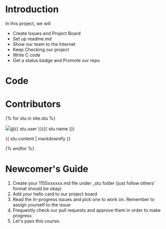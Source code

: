 # Introduction
In this project, we will

* Create Issues and Project Board
* Set up readme.md
* Show our team to the Internet
* Keep Checking our project
* Write C code
* Get a status badge and Promote our repo

# Code

# Contributors
 
{% for stu in site.stu %}
  <p><img src = "{{ stu.image }}">@{{ stu.user }}({{ stu.name }})</p>
  <p>{{ stu.content | markdownify }}</p>
{% endfor %}

# Newcomer's Guide
1) Create your 1155xxxxxx.md file under \_stu folder (just follow others' format should be okay)
2) Add your hello card to our project board
3) Read the In-progress issues and pick one to work on. Remember to assign yourself to the issue
4) Frequently check our pull requests and approve them in order to make progress
5) Let's pass this course.
